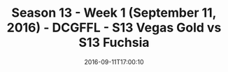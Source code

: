 ---
title: Season 13 - Week 1 (September 11, 2016) - DCGFFL - S13 Vegas Gold vs S13 Fuchsia
teams-score:
- team: _teams/s13-vegas.md
  score: 19
- team: _teams/s13-fuchsia.md
  score: 6
mvp: D. Rendell (Vegas); J. Price (Fuchsia)
game-ball: S. Holihan (Vegas); S. Boylan (Fuchsia)
season: 13
week: 1
date: '2016-09-11T17:00:10'
pageid: season-13-week-1-september-11-2016-4829-vs-4815
---